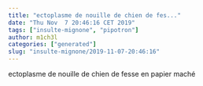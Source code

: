 ```yaml
---
title: "ectoplasme de nouille de chien de fes..."
date: "Thu Nov  7 20:46:16 CET 2019"
tags: ["insulte-mignone", "pipotron"]
author: m1ch3l
categories: ["generated"]
slug: "insulte-mignone/2019-11-07-20:46:16"
---
```


ectoplasme de nouille de chien de fesse en papier maché
